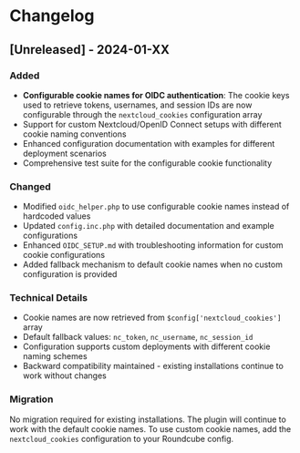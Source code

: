 # Changelog

## [Unreleased] - 2024-01-XX

### Added
- **Configurable cookie names for OIDC authentication**: The cookie keys used to retrieve tokens, usernames, and session IDs are now configurable through the `nextcloud_cookies` configuration array
- Support for custom Nextcloud/OpenID Connect setups with different cookie naming conventions
- Enhanced configuration documentation with examples for different deployment scenarios
- Comprehensive test suite for the configurable cookie functionality

### Changed
- Modified `oidc_helper.php` to use configurable cookie names instead of hardcoded values
- Updated `config.inc.php` with detailed documentation and example configurations
- Enhanced `OIDC_SETUP.md` with troubleshooting information for custom cookie configurations
- Added fallback mechanism to default cookie names when no custom configuration is provided

### Technical Details
- Cookie names are now retrieved from `$config['nextcloud_cookies']` array
- Default fallback values: `nc_token`, `nc_username`, `nc_session_id`
- Configuration supports custom deployments with different cookie naming schemes
- Backward compatibility maintained - existing installations continue to work without changes

### Migration
No migration required for existing installations. The plugin will continue to work with the default cookie names. To use custom cookie names, add the `nextcloud_cookies` configuration to your Roundcube config.
